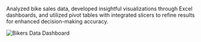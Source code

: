 Analyzed bike sales data, developed insightful visualizations through Excel dashboards, and utilized pivot tables with integrated slicers to refine results for enhanced decision-making accuracy.

![Bikers Data Dashboard](https://github.com/Anwaydeep2000/Bikers-Data-Dashboard-Excel/assets/81034448/70969748-dd8a-44fe-8ae6-6c196acfb9f6)

